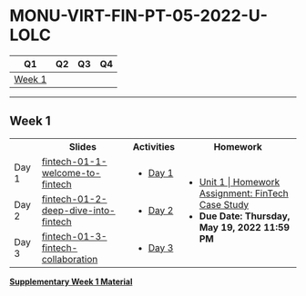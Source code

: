 # MONU-VIRT-FIN-PT-05-2022-U-LOLC

|Q1|Q2|Q3|Q4|
|--|--|--|--|
| [Week 1](#week-1) || ||


****

## Week 1
 <table>
  <tr>
    <th></th>
    <th>Slides</th>
    <th>Activities</th>
    <th>Homework</th>
  </tr>
  <tr>
    <td rowspan="2">Day 1</td>
  </tr>
  <tr>
    <td><a href="https://monash.bootcampcontent.com/monash-coding-bootcamp/monu-virt-fin-11-2021-u-c/-/blob/master/Lesson%20Slides/Week%201/fintech-01-1-welcome-to-fintech-v1.0.0.pdf">fintech-01-1-welcome-to-fintech</a></td>
    <td>
        <ul>
            <li><a href="https://monash.bootcampcontent.com/monash-coding-bootcamp/monu-virt-fin-11-2021-u-c/-/tree/master/Activities/Week%201/1">Day 1</a></li>
        </ul>
    </td>
    <td rowspan="5">
        <ul>
            <li><a href="https://monash.bootcampcontent.com/monash-coding-bootcamp/monu-virt-fin-11-2021-u-c/blob/master/Homework/Week%201">Unit 1 | Homework Assignment: FinTech Case Study</a></li>
            <li><strong>Due Date: Thursday, May 19, 2022 11:59 PM</strong></li>
        </ul>
    </td>
  </tr>
  <tr>
    <td rowspan="2">Day 2</td>
  </tr>
  <tr>
    <td><a href="https://monash.bootcampcontent.com/monash-coding-bootcamp/monu-virt-fin-11-2021-u-c/blob/master/Lesson%20Slides/Week%201/fintech-01-2-deep-dive-into-fintech.pdf">fintech-01-2-deep-dive-into-fintech</a></td>
    <td>
        <ul>
            <li><a href="https://monash.bootcampcontent.com/monash-coding-bootcamp/monu-virt-fin-11-2021-u-c/-/tree/master/Activities/Week%201/2">Day 2</a></li>
        </ul>
    </td>

  </tr>
  <tr>
    <td rowspan="2">Day 3</td>

  </tr>
  <tr>
    <td><a href="https://monash.bootcampcontent.com/monash-coding-bootcamp/monu-virt-fin-11-2021-u-c/-/blob/master/Lesson%20Slides/Week%201/fintech-01-3-fintech-collaboration.pdf">fintech-01-3-fintech-collaboration</a></td>
    <td>
        <ul>
            <li><a href="https://monash.bootcampcontent.com/monash-coding-bootcamp/monu-virt-fin-11-2021-u-c/-/tree/master/Activities/Week%201/3">Day 3</a></li>    
        </ul>
    </td>
  </tr>
</table> 
<p>
  <a href="https://monash.bootcampcontent.com/monash-coding-bootcamp/monu-virt-fin-11-2021-u-c/-/tree/master/Supplementary%20Material/Week%201"><strong>Supplementary Week 1 Material</strong></a> 
</p>


